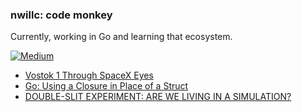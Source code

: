 ### nwillc: code monkey

Currently, working in Go and learning that ecosystem. 

[![Medium](https://img.shields.io/badge/medium-%2312100E.svg?&style=for-the-badge&logo=medium&logoColor=white)](https://medium.com/@nwillc)
<!-- BLOG-POST-LIST:START -->
- [Vostok 1 Through SpaceX Eyes](https://nwillc.medium.com/vostok-1-through-spacex-eyes-431f757290eb?source=rss-c9a4243d7014------2)
- [Go: Using a Closure in Place of a Struct](https://levelup.gitconnected.com/go-using-a-closure-in-place-of-a-struct-d56ddd1e55f9?source=rss-c9a4243d7014------2)
- [DOUBLE-SLIT EXPERIMENT: ARE WE LIVING IN A SIMULATION?](https://nwillc.medium.com/double-slit-experiment-are-we-living-in-a-simulation-116ec9a5bcfa?source=rss-c9a4243d7014------2)
<!-- BLOG-POST-LIST:END -->
